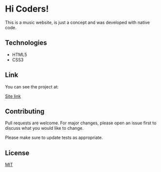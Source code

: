 # Hi Coders!

This is a music website, is just a concept and was developed with native code.

## Technologies

- HTML5
- CSS3

## Link
You can see the project at:

[Site link](https://cocky-babbage-b9c92e.netlify.app/)

## Contributing
Pull requests are welcome. For major changes, please open an issue first to discuss what you would like to change.

Please make sure to update tests as appropriate.

## License
[MIT](https://choosealicense.com/licenses/mit/)
